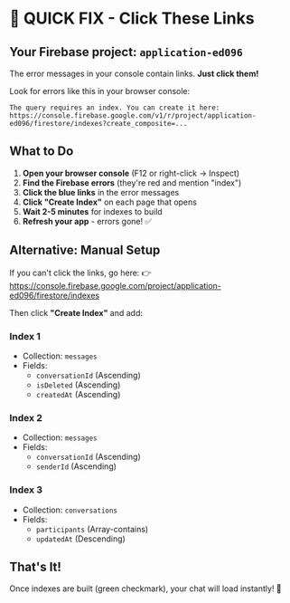 # 🚀 QUICK FIX - Click These Links

## Your Firebase project: `application-ed096`

The error messages in your console contain links. **Just click them!**

Look for errors like this in your browser console:
```
The query requires an index. You can create it here: https://console.firebase.google.com/v1/r/project/application-ed096/firestore/indexes?create_composite=...
```

## What to Do

1. **Open your browser console** (F12 or right-click → Inspect)
2. **Find the Firebase errors** (they're red and mention "index")
3. **Click the blue links** in the error messages
4. **Click "Create Index"** on each page that opens
5. **Wait 2-5 minutes** for indexes to build
6. **Refresh your app** - errors gone! ✅

## Alternative: Manual Setup

If you can't click the links, go here:
👉 https://console.firebase.google.com/project/application-ed096/firestore/indexes

Then click **"Create Index"** and add:

### Index 1
- Collection: `messages`
- Fields:
  - `conversationId` (Ascending)
  - `isDeleted` (Ascending)
  - `createdAt` (Ascending)

### Index 2
- Collection: `messages`
- Fields:
  - `conversationId` (Ascending)
  - `senderId` (Ascending)

### Index 3
- Collection: `conversations`
- Fields:
  - `participants` (Array-contains)
  - `updatedAt` (Descending)

## That's It!

Once indexes are built (green checkmark), your chat will load instantly! 🎉
